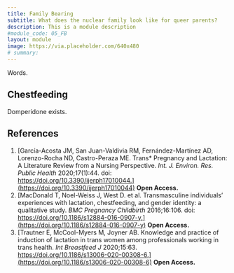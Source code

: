 ```yaml
---
title: Family Bearing
subtitle: What does the nuclear family look like for queer parents?
description: This is a module description
#module_code: 05_FB
layout: module
image: https://via.placeholder.com/640x480
# summary:
---
```


Words.

## Chestfeeding
Domperidone exists.

## References
1. [García-Acosta JM, San Juan-Valdivia RM, Fernández-Martínez AD, Lorenzo-Rocha ND, Castro-Peraza ME. Trans* Pregnancy and Lactation: A Literature Review from a Nursing Perspective. *Int. J. Environ. Res. Public Health* 2020;17(1):44. doi: https://doi.org/10.3390/ijerph17010044.](https://doi.org/10.3390/ijerph17010044) **Open Access.**
2. [MacDonald T, Noel-Weiss J, West D. et al. Transmasculine individuals’ experiences with lactation, chestfeeding, and gender identity: a qualitative study. *BMC Pregnancy Childbirth* 2016;16:106. doi: https://doi.org/10.1186/s12884-016-0907-y.](https://doi.org/10.1186/s12884-016-0907-y) **Open Access.**
3. [Trautner E, McCool-Myers M, Joyner AB. Knowledge and practice of induction of lactation in trans women among professionals working in trans health. *Int Breastfeed J* 2020;15:63. https://doi.org/10.1186/s13006-020-00308-6.](https://doi.org/10.1186/s13006-020-00308-6) **Open Access.**
